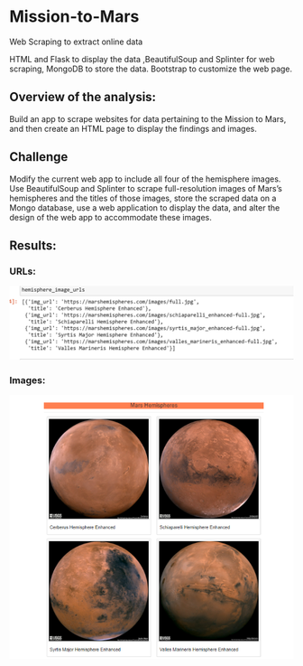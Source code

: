 # Mission-to-Mars
Web Scraping to extract online data

HTML and Flask to display the data ,BeautifulSoup and Splinter for web scraping, MongoDB to store the data.
Bootstrap to customize the web page.

## Overview of the analysis: 

Build an app to scrape websites for data pertaining to the Mission to Mars, and then create an HTML page to display the findings and images.

## Challenge

Modify the current web app to include all four of the hemisphere images. Use BeautifulSoup and Splinter to scrape full-resolution images of Mars’s hemispheres and the titles of those images, store the scraped data on a Mongo database, use a web application to display the data, and alter the design of the web app to accommodate these images.

## Results:


### URLs:


 ![hemi_image_urls.png](Mars_scraping/templates/images/hemi_image_urls.png)  
 

### Images:

 ![mars_hemi_images.png](Mars_scraping/templates/images/mars_hemi_images.png)  
 
 
 

 
        
